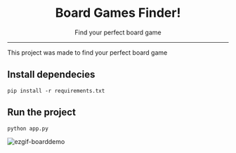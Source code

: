 <div align="center">

# Board Games Finder!
Find your perfect board game
</div>

---

This project was made to find your perfect board game

## Install dependecies

```
pip install -r requirements.txt
```

## Run the project

```
python app.py
```

![ezgif-boarddemo](https://github.com/user-attachments/assets/379d122b-1d29-4568-ae78-189c0a88b164)

